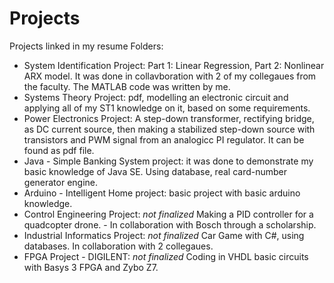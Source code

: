 # Projects
Projects linked in my resume
Folders: 
- System Identification Project: Part 1: Linear Regression, Part 2: Nonlinear ARX model. It was done in collavboration with 2 of my collegaues from the faculty. The MATLAB code was written by me.
- Systems Theory Project: pdf, modelling an electronic circuit and applying all of my ST1 knowledge on it, based on some requirements.
- Power Electronics Project: A step-down transformer, rectifying bridge, as DC current source, then making a stabilized step-down source with transistors and PWM signal from an analogicc PI regulator. It can be found as pdf file.
- Java - Simple Banking System project: it was done to demonstrate my basic knowledge of Java SE. Using database, real card-number generator engine.
- Arduino - Intelligent Home project:  basic project with basic arduino knowledge.
- Control Engineering Project: *not finalized* Making a PID controller for a quadcopter drone. - In collaboration with Bosch through a scholarship.
- Industrial Informatics Project: *not finalized*  Car Game with C#, using databases. In collaboration with 2 collegaues.
- FPGA Project - DIGILENT: *not finalized* Coding in VHDL basic circuits with Basys 3 FPGA and Zybo Z7.

